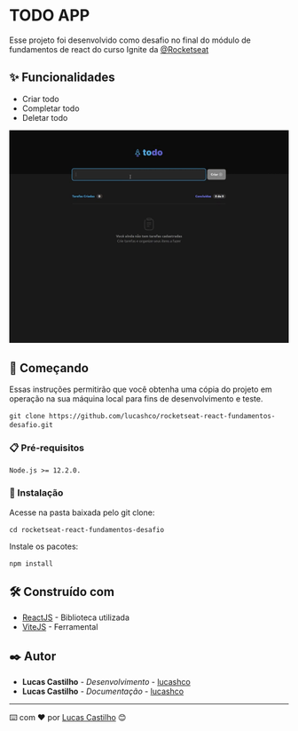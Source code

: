 # TODO APP

Esse projeto foi desenvolvido como desafio no final do módulo de fundamentos de react do curso Ignite da [@Rocketseat](https://www.rocketseat.com.br/)

## ✨ Funcionalidades

* Criar todo
* Completar todo
* Deletar todo

<p >
  <img src="./src/assets/to_readme/todo-app.gif" />
</p>

## 🚀 Começando

Essas instruções permitirão que você obtenha uma cópia do projeto em operação na sua máquina local para fins de desenvolvimento e teste.
```
git clone https://github.com/lucashco/rocketseat-react-fundamentos-desafio.git
```

### 📋 Pré-requisitos

```
Node.js >= 12.2.0.
```

### 🔧 Instalação


Acesse na pasta baixada pelo git clone:

```
cd rocketseat-react-fundamentos-desafio
```

Instale os pacotes:

```
npm install
```

## 🛠️ Construído com

* [ReactJS](https://reactjs.org/) - Biblioteca utilizada
* [ViteJS](https://vitejs.dev/) - Ferramental

## ✒️ Autor

* **Lucas Castilho** - *Desenvolvimento* - [lucashco](https://github.com/lucashco)
* **Lucas Castilho** - *Documentação* - [lucashco](https://github.com/lucashco)

---
⌨️ com ❤️ por [Lucas Castilho](https://gist.github.com/lucashco) 😊